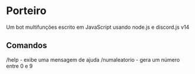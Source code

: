 # Porteiro
Um bot multifunções escrito em JavaScript usando node.js e discord.js v14
## Comandos
/help - exibe uma mensagem de ajuda
/numaleatorio - gera um número entre 0 e 9